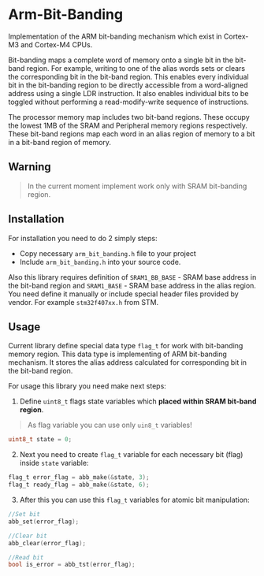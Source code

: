 # Arm-Bit-Banding

Implementation of the ARM bit-banding mechanism which exist in Cortex-M3 and Cortex-M4 CPUs.

Bit-banding maps a complete word of memory onto a single bit in the bit-band region. For example, writing to one of the alias words sets or clears the corresponding bit in
the bit-band region. This enables every individual bit in the bit-banding region to be directly accessible from a word-aligned address using a single LDR instruction. It also
enables individual bits to be toggled without performing a read-modify-write sequence of instructions.

The processor memory map includes two bit-band regions. These occupy the lowest 1MB of the SRAM and Peripheral memory regions respectively. These bit-band regions map each word in
an alias region of memory to a bit in a bit-band region of memory.

## Warning

> In the current moment implement work only with SRAM bit-banding region.

## Installation

For installation you need to do 2 simply steps:

- Copy necessary `arm_bit_banding.h` file to your project
- Include `arm_bit_banding.h` into your source code.

Also this library requires definition of `SRAM1_BB_BASE` - SRAM base address in the bit-band region and `SRAM1_BASE` - SRAM base address in the alias region. You need define it manually or include special header files provided by vendor. For example `stm32f407xx.h` from STM.

## Usage

Current library define special data type `flag_t` for work with bit-banding memory region.
This data type is implementing of ARM bit-banding mechanism. It stores the alias address calculated for corresponding bit in the bit-band region.

For usage this library you need make next steps:

1. Define `uint8_t` flags state variables which **placed within SRAM bit-band region**.

> As flag variable you can use only `uin8_t` variables!

```c
uint8_t state = 0;
```

2. Next you need to create `flag_t` variable for each necessary bit (flag) inside `state` variable:

```c
flag_t error_flag = abb_make(&state, 3);
flag_t ready_flag = abb_make(&state, 6);
```

3. After this you can use this `flag_t` variables for atomic bit manipulation:

```c
//Set bit
abb_set(error_flag);

//Clear bit
abb_clear(error_flag);

//Read bit
bool is_error = abb_tst(error_flag);
```
